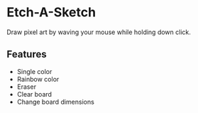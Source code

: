 # Etch-A-Sketch
Draw pixel art by waving your mouse while holding down click.

## Features
- Single color
- Rainbow color
- Eraser
- Clear board
- Change board dimensions